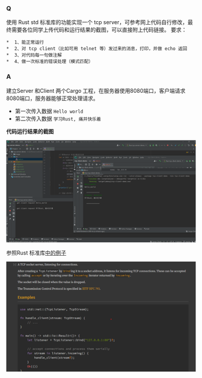 

###  Q

 使用 Rust std 标准库的功能实现一个 tcp server，可参考网上代码自行修改，最终需要各位同学上传代码和运行结果的截图，可以直接附上代码链接。 要求： 

	*  1、能正常运行 
	*  2、对 tcp client（比如可用 telnet 等）发过来的消息，打印，并做 echo 返回 
	*  3、对代码每一句做注解 
	*  4、做一次标准的错误处理（模式匹配）



### A



建立Server 和Client 两个Cargo 工程，在服务器使用8080端口，客户端请求8080端口，服务器能够正常处理请求。

* 第一次传入数据 `Hello world`
* 第二次传入数据 `学习Rust, 痛并快乐着`



**代码运行结果的截图**



<img src="image/02.png" style="zoom:80%;" />







参照Rust 标准库[中的例子](https://doc.rust-lang.org/std/net/struct.TcpListener.html)

<img src="image/01.png" style="zoom:60%;" />